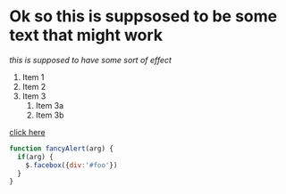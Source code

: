 # Ok so this is suppsosed to be some text that might work

*this is supposed to have some sort of effect*

1. Item 1
1. Item 2
1. Item 3
   1. Item 3a
   1. Item 3b

[click here](page2.md)

```javascript
function fancyAlert(arg) {
  if(arg) {
    $.facebox({div:'#foo'})
  }
}
```
